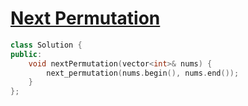 # [Next Permutation](https://leetcode.com/problems/next-permutation/)
```c++
class Solution {
public:
    void nextPermutation(vector<int>& nums) {
        next_permutation(nums.begin(), nums.end());
    }
};
```
